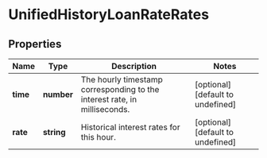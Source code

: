 # UnifiedHistoryLoanRateRates

## Properties

Name | Type | Description | Notes
------------ | ------------- | ------------- | -------------
**time** | **number** | The hourly timestamp corresponding to the interest rate, in milliseconds. | [optional] [default to undefined]
**rate** | **string** | Historical interest rates for this hour. | [optional] [default to undefined]

